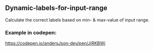 ## Dynamic-labels-for-input-range
Calculate the correct labels based on min- &amp; max-value of input range.
### Example in codepen:
https://codepen.io/andersJson-dev/pen/JjRKBWj
